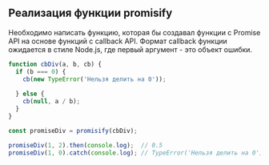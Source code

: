 ## Реализация функции promisify

Необходимо написать функцию, которая бы создавал функции с Promise API на основе функций с callback API.
Формат callback функции ожидается в стиле Node.js, где первый аргумент - это объект ошибки.

```js
function cbDiv(a, b, cb) {
  if (b === 0) {
    cb(new TypeError('Нельзя делить на 0'));
  
  } else {
    cb(null, a / b);
  }
}

const promiseDiv = promisify(cbDiv);

promiseDiv(1, 2).then(console.log);  // 0.5
promiseDiv(1, 0).catch(console.log); // TypeError('Нельзя делить на 0')
```